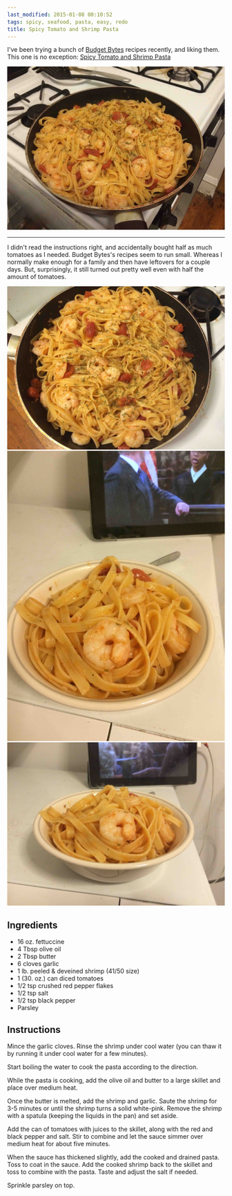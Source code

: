 ```yaml
---
last_modified: 2015-01-08 00:10:52
tags: spicy, seafood, pasta, easy, redo
title: Spicy Tomato and Shrimp Pasta
---
```


I've been trying a bunch of [Budget Bytes](http://www.budgetbytes.com) recipes
recently, and liking them. This one is no exception: [Spicy Tomato and Shrimp
Pasta](http://www.budgetbytes.com/2013/07/spicy-shrimp-tomato-pasta/)

![](/images/spicy-tomato-and-shrimp-pasta/IMG_0987.jpg)

---

I didn't read the instructions right, and accidentally bought half as much
tomatoes as I needed. Budget Bytes's recipes seem to run small. Whereas I
normally make enough for a family and then have leftovers for a couple days.
But, surprisingly, it still turned out pretty well even with half the amount of
tomatoes.

![](/images/spicy-tomato-and-shrimp-pasta/IMG_0988.jpg)
![](/images/spicy-tomato-and-shrimp-pasta/IMG_0989.jpg)
![](/images/spicy-tomato-and-shrimp-pasta/IMG_0990.jpg)

## Ingredients

* 16 oz. fettuccine
* 4 Tbsp olive oil
* 2 Tbsp butter
* 6 cloves garlic
* 1 lb. peeled & deveined shrimp (41/50 size)
* 1 (30. oz.) can diced tomatoes
* 1/2 tsp crushed red pepper flakes
* 1/2 tsp salt
* 1/2 tsp black pepper
* Parsley

## Instructions

Mince the garlic cloves. Rinse the shrimp under cool water (you can thaw it by
running it under cool water for a few minutes).

Start boiling the water to cook the pasta according to the direction.

While the pasta is cooking, add the olive oil and butter to a large skillet and
place over medium heat.

Once the butter is melted, add the shrimp and garlic. Saute the shrimp for 3-5
minutes or until the shrimp turns a solid white-pink. Remove the shrimp with a
spatula (keeping the liquids in the pan) and set aside.

Add the can of tomatoes with juices to the skillet, along with the red and
black pepper and salt. Stir to combine and let the sauce simmer over medium
heat for about five minutes.

When the sauce has thickened slightly, add the cooked and drained pasta. Toss
to coat in the sauce. Add the cooked shrimp back to the skillet and toss to
combine with the pasta. Taste and adjust the salt if needed.

Sprinkle parsley on top.
